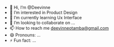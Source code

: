 - 👋 Hi, I’m @Deevinne
- 👀 I’m interested in Product Design
- 🌱 I’m currently learning Ux Interface
- 💞️ I’m looking to collaborate on ...
- 📫 How to reach me deevinneotamba@gmail.com
- 😄 Pronouns: ...
- ⚡ Fun fact: ...

<!---
Deevinne/Deevinne is a ✨ special ✨ repository because its `README.md` (this file) appears on your GitHub profile.
You can click the Preview link to take a look at your changes.
--->
